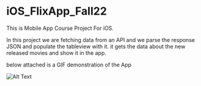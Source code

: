 # iOS_FlixApp_Fall22

This is Mobile App Course Project For iOS. 

In this project we are fetching data from an API and we parse the response JSON and populate
the tableview with it. it gets the data about the new released movies and show it in the app. 

below attached is a GIF demonstration of the App

[<blockquote class="imgur-embed-pub" lang="en" data-id="a/c2kkCNw" data-context="false" ><a href="//imgur.com/a/c2kkCNw"></a></blockquote>](https://s4.gifyu.com/images/FlixApp_AdobeExpress-1.gif)

![Alt Text](https://s4.gifyu.com/images/FlixApp_AdobeExpress-1.gif)

